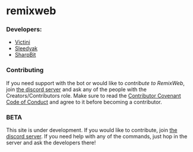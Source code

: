 # remixweb
### Developers:
- [Victini](https://github.com/umbresp)
- [Sleedyak](https://github.com/sleedyak)
- [SharpBit](https://github.com/sharpbit)
### Contributing
If you need support with the bot or would like to *contribute to RemixWeb*, join [the discord server](https://discord.gg/RzsYQ9f) and ask any of the people with the Creators/Contributors role. Make sure to read the [Contributor Covenant Code of Conduct](https://github.com/cree-py/RemixBot/wiki/Contributor-Covenant-Code-of-Conduct) and agree to it before becoming a contributor.
### BETA
This site is under development. If you would like to contribute, join [the discord server](https://discord.gg/RzsYQ9f). If you need help with any of the commands, just hop in the server and ask the developers there!

